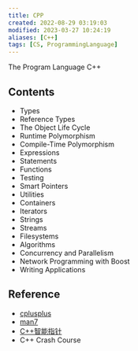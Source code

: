 ```yaml
---
title: CPP
created: 2022-08-29 03:19:03
modified: 2023-03-27 10:24:19
aliases: [C++]
tags: [CS, ProgrammingLanguage]
---
```


The Program Language C++

## Contents

- Types
- Reference Types
- The Object Life Cycle
- Runtime Polymorphism
- Compile-Time Polymorphism
- Expressions
- Statements
- Functions
- Testing
- Smart Pointers
- Utilities
- Containers
- Iterators
- Strings
- Streams
- Filesystems
- Algorithms
- Concurrency and Parallelism
- Network Programming with Boost
- Writing Applications

## Reference

- [cplusplus](https://cplusplus.com/)
- [man7](https://man7.org/index.html)
- [C++智能指针](https://zhuanlan.zhihu.com/p/54078587)
- C++ Crash Course

